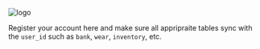 ![logo]

Register your account here and make sure all appripraite tables sync with the `user_id` such as `bank`, `wear`, `inventory`, etc.

[logo]: https://cdn.rawgit.com/Navarra/website/f11ce4e3/public/assets/header.png "Navarra"